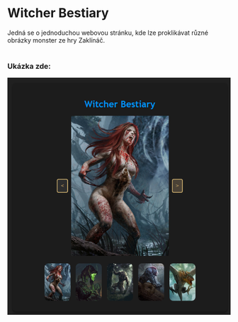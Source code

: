 # Witcher Bestiary
Jedná se o jednoduchou webovou stránku, kde lze proklikávat různé obrázky monster ze hry Zaklínáč. <br><br>
### Ukázka zde:
![Screenshot](screenshot.png)